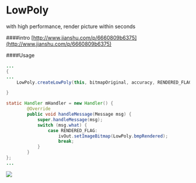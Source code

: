 # LowPoly

with high performance, render picture within seconds

####intro
[http://www.jianshu.com/p/6660809b6375](http://www.jianshu.com/p/6660809b6375)

####Usage
```java
...
{
...
    LowPoly.createLowPoly(this, bitmapOriginal, accuracy, RENDERED_FLAG);

}

static Handler mHandler = new Handler() {
        @Override
        public void handleMessage(Message msg) {
            super.handleMessage(msg);
            switch (msg.what) {
                case RENDERED_FLAG:
                    ivOut.setImageBitmap(LowPoly.bmpRendered);
                    break;
            }
        }
};
...
```

![](app/demo_show.gif)
